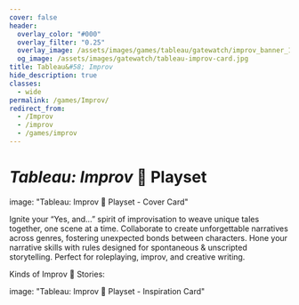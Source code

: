 ```yaml
---
cover: false
header:
  overlay_color: "#000"
  overlay_filter: "0.25"
  overlay_image: /assets/images/games/tableau/gatewatch/improv_banner_1600_212.jpg
  og_image: /assets/images/gatewatch/tableau-improv-card.jpg
title: Tableau&#58; Improv
hide_description: true
classes:
  - wide
permalink: /games/Improv/
redirect_from:
  - /Improv
  - /improv
  - /games/improv
---
```


# ***Tableau:*** *Improv* 🎪 Playset

image: "Tableau: Improv 🎪 Playset - Cover Card"

Ignite your “Yes, and…” spirit of improvisation to weave unique tales together, one scene at a time. Collaborate to create unforgettable narratives across genres, fostering unexpected bonds between characters. Hone your narrative skills with rules designed for spontaneous & unscripted storytelling. Perfect for roleplaying, improv, and creative writing.

Kinds of Improv 🎪 Stories:

image: "Tableau: Improv 🎪 Playset - Inspiration Card"
